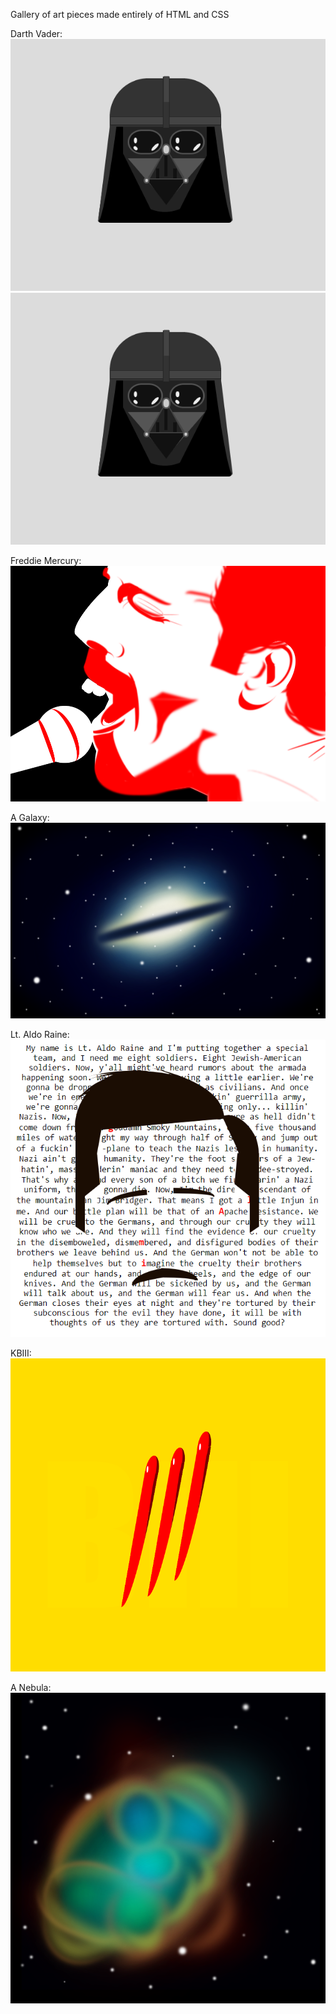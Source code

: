 Gallery of art pieces made entirely of HTML and CSS

Darth Vader:
![](Images/darth.png)
<img src='Images/darth.png'>

Freddie Mercury:
<img src='Images/freddie.png'>

A Galaxy:
<img src='Images/galaxy.png'>

Lt. Aldo Raine:
<img src='Images/gorlami.png'>

KBIII:
<img src='Images/kbiii.png'>

A Nebula:
<img src='Images/nebula.png'>
